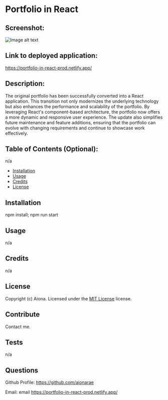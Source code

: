 # Portfolio in React
  
## Screenshot:

![Image alt text](./assets/images/project-screenshot.png)

## Link to deployed application:

https://portfolio-in-react-prod.netlify.app/

## Description:

The original portfolio has been successfully converted into a React application. This transition not only modernizes the underlying technology but also enhances the performance and scalability of the portfolio. By leveraging React's component-based architecture, the portfolio now offers a more dynamic and responsive user experience. The update also simplifies future maintenance and feature additions, ensuring that the portfolio can evolve with changing requirements and continue to showcase work effectively.

## Table of Contents (Optional):

n/a

- [Installation](#installation)
- [Usage](#usage)
- [Credits](#credits)
- [License](#license)

## Installation

npm install; npm run start

## Usage

n/a

## Credits

n/a

## License 

Copyright (c) Aiona. Licensed under the [MIT License](https://choosealicense.com/licenses/mit/) license. 

## Contribute

Contact me.

## Tests

n/a

## Questions

Github Profile: https://github.com/aionarae

Email: email
https://portfolio-in-react-prod.netlify.app/
